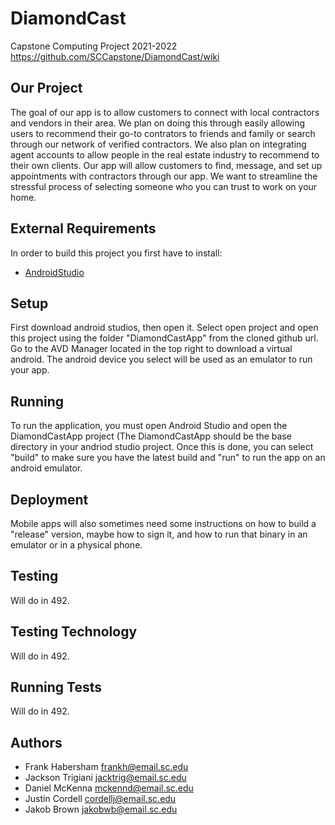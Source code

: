 # DiamondCast
Capstone Computing Project 2021-2022
https://github.com/SCCapstone/DiamondCast/wiki

## Our Project 

The goal of our app is to allow customers to connect with local contractors and vendors in their area.  We plan on doing this through easily allowing users to recommend their go-to contrators to friends and family or search through our network of verified contractors.  We also plan on integrating agent accounts to allow people in the real estate industry to recommend to their own clients.  Our app will allow customers to find, message, and set up appointments with contractors through our app.  We want to streamline the stressful process of selecting someone who you can trust to work on your home.  

## External Requirements

In order to build this project you first have to install:

* [AndroidStudio](https://developer.android.com/studio/install)


## Setup

First download android studios, then open it. Select open project and open this project using the folder "DiamondCastApp" from the cloned github url. 
Go to the AVD Manager located in the top right to download a virtual android. The android device you select will be used as an emulator to run your app.

## Running

To run the application, you must open Android Studio and open the DiamondCastApp project (The DiamondCastApp should be the base directory in your andriod studio project. Once this is done, you can select "build" to make sure you have the latest build and "run" to run the app on an android emulator.

## Deployment

Mobile apps will also sometimes need some instructions on how to build a "release" version, maybe how to sign it, and how to run that binary in an
emulator or in a physical phone.

## Testing

Will do in 492.

## Testing Technology

Will do in 492.

## Running Tests

Will do in 492.

## Authors

* Frank Habersham frankh@email.sc.edu
* Jackson Trigiani jacktrig@email.sc.edu
* Daniel McKenna mckennd@email.sc.edu
* Justin Cordell cordellj@email.sc.edu
* Jakob Brown jakobwb@email.sc.edu

